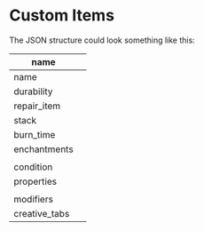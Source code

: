 # Custom Items
The JSON structure could look something like this:

| name |  |
|--|--|
| name |  |
| durability |  |
| repair_item |  |
| stack |  |
| burn_time |  |
| enchantments |  |
|  |  |
| condition |  |
| properties |  |
|  |  |
| modifiers |  |
| creative_tabs |  |